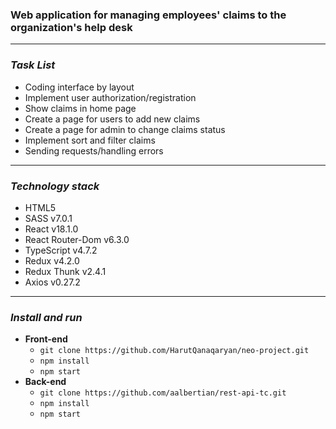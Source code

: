 ### **Web application for managing employees' claims to the organization's help desk**

___

### *Task List*
 - Coding interface by layout
 - Implement user authorization/registration
- Show claims in home page
- Create a page for users to add new claims
- Create a page for admin to change claims status
- Implement sort and filter claims
- Sending requests/handling errors

___
### *Technology stack*
- HTML5
- SASS v7.0.1
- React v18.1.0
- React Router-Dom v6.3.0
- TypeScript v4.7.2
- Redux v4.2.0
- Redux Thunk v2.4.1
- Axios v0.27.2

___

### *Install and run*
 - **Front-end**
    - `git clone https://github.com/HarutQanaqaryan/neo-project.git`
    - `npm install`
    - `npm start`
- **Back-end** 
   - `git clone https://github.com/aalbertian/rest-api-tc.git`
    - `npm install`
    - `npm start`